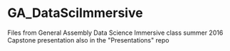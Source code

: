 # GA_DataSciImmersive
Files from General Assembly Data Science Immersive class summer 2016
Capstone presentation also in the "Presentations" repo
